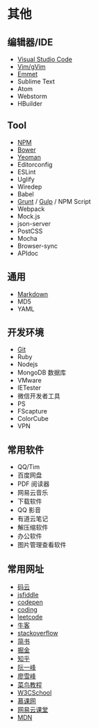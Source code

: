# 其他

## 编辑器/IDE

- [Visual Studio Code](editor/vscode.md)
- [Vim/gVim](editor/vim.md)
- [Emmet](editor/emmet.md)
- Sublime Text
- Atom
- Webstorm
- HBuilder

## Tool

- [NPM](tools/npm.md)
- [Bower](tools/bower.md)
- [Yeoman](tools/yeoman.md)
- Editorconfig
- ESLint
- Uglify
- Wiredep
- Babel
- [Grunt](tools/grunt.md) / [Gulp](tools/gulp.md) / NPM Script
- Webpack
- Mock.js
- json-server
- PostCSS
- Mocha
- Browser-sync
- APIdoc

## 通用

- [Markdown](markdown.md)
- MD5
- YAML

## 开发环境

- [Git](git/index.md)
- Ruby
- Nodejs
- MongoDB 数据库
- VMware
- IETester
- 微信开发者工具
- PS
- FScapture
- ColorCube
- VPN

## 常用软件

- QQ/Tim
- 百度网盘
- PDF 阅读器
- 网易云音乐
- 下载软件
- QQ 影音
- 有道云笔记
- 解压缩软件
- 办公软件
- 图片管理查看软件

## 常用网址

- [码云](https://gitee.com/)
- [jsfiddle](https://jsfiddle.net/user/dashboard/fiddles/)
- [codepen](https://codepen.io/)
- [coding](https://coding.net/)
- [leetcode](https://leetcode-cn.com/)
- [牛客](https://www.nowcoder.com/)
- [stackoverflow](https://stackoverflow.com/)
- [简书](https://www.jianshu.com/)
- [掘金](https://juejin.im/)
- [知乎](https://www.zhihu.com/)
- [阮一峰](http://www.ruanyifeng.com/blog/)
- [廖雪峰](https://liaoxuefeng.com/)
- [菜鸟教程](http://www.runoob.com/)
- [W3CSchool](http://www.w3school.com.cn/)
- [慕课网](https://www.imooc.com/)
- [网易云课堂](https://study.163.com/)
- [MDN](https://developer.mozilla.org/zh-CN/)
